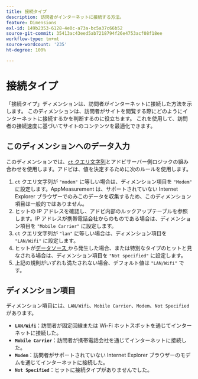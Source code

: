 ```yaml
---
title: 接続タイプ
description: 訪問者がインターネットに接続する方法。
feature: Dimensions
exl-id: 149b2353-6128-4e0c-a73a-bc5a37c66b52
source-git-commit: 35413ac43eed5ab7218794f26e4753acf08f18ee
workflow-type: tm+mt
source-wordcount: '235'
ht-degree: 100%

---
```


# 接続タイプ

「接続タイプ」ディメンションは、訪問者がインターネットに接続した方法を示します。 このディメンションは、訪問者がサイトを閲覧する際にどのようにインターネットに接続するかを判断するのに役立ちます。 これを使用して、訪問者の接続速度に基づいてサイトのコンテンツを最適化できます。

## このディメンションへのデータ入力

このディメンションでは、[`ct` クエリ文字列](/help/implement/validate/query-parameters.md)とアドビサーバー側ロジックの組み合わせを使用します。アドビは、値を決定するために次のルールを使用します。

1. `ct` クエリ文字列が `"modem"` に等しい場合は、ディメンション項目を `"Modem"` に設定します。AppMeasurement は、サポートされていない Internet Explorer ブラウザーでのみこのデータを収集するため、このディメンション項目は一般的ではありません。
1. ヒットの IP アドレスを確認し、アドビ内部のルックアップテーブルを参照します。IP アドレスが携帯電話会社からのものである場合は、ディメンション項目を `"Mobile Carrier"` に設定します。
1. `ct` クエリ文字列が `"lan"` に等しい場合は、ディメンション項目を `"LAN/Wifi"` に設定します。
1. ヒットが[データソース ](/help/import/c-data-sources/datasrc-home.md)から発生した場合、または特別なタイプのヒットと見なされる場合は、ディメンション項目を `"Not specified"` に設定します。
1. 上記の規則がいずれも満たされない場合、デフォルト値は `"LAN/Wifi"` です。

## ディメンション項目

ディメンション項目には、`LAN/Wifi`、`Mobile Carrier`、`Modem`、`Not Specified` があります。

* **`LAN/Wifi`**：訪問者が固定回線または Wi-Fi ホットスポットを通じてインターネットに接続した。
* **`Mobile Carrier`**：訪問者が携帯電話会社を通じてインターネットに接続した。
* **`Modem`**：訪問者がサポートされていない Internet Explorer ブラウザーのモデムを通じてインターネットに接続した。
* **`Not Specified`**：ヒットに接続タイプがありませんでした。
